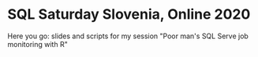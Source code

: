 # SQL Saturday Slovenia, Online 2020

Here you go: slides and scripts for my session "Poor man's SQL Serve job monitoring with R"
